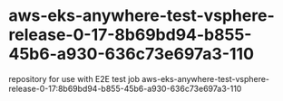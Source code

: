 # aws-eks-anywhere-test-vsphere-release-0-17-8b69bd94-b855-45b6-a930-636c73e697a3-110
repository for use with E2E test job aws-eks-anywhere-test-vsphere-release-0-17:8b69bd94-b855-45b6-a930-636c73e697a3-110
